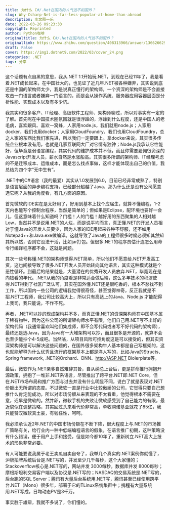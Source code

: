 ```yaml
---
title: 为什么 C#/.Net在国内的人气远不如国外？
slug: Why-Csharp-Net-is-far-less-popular-at-home-than-abroad
description: 水文图一乐
date: 2022-03-26 09:23:33
copyright: Reprinted
author: Python咖啡
originaltitle: 为什么 C#/.Net在国内的人气远不如国外？
originallink: https://www.zhihu.com/question/408313966/answer/1366266291
draft: False
cover: https://img1.dotnet9.com/2022/03/cover_24.png
categories: .NET
tags: 分享
---
```


这个话题有点自黑的意思，我从.NET 1.1开始玩.NET，到现在已经11年了，我是看着.NET成长起来，在中国壮大的，也见证了近几年.NET被各种嫌弃，其实说到底还是中国的架构师太少，我是说真正懂行的架构师，一个资深的架构师是不会直接攻击一门语言或者嫌弃一门语言的，而是会从操作系统、服务器应用容器层面是分析性能、实现成本以及有多少坑。

我其实和很多客户、IT经理、高级软件工程师、架构师聊过，所以对事实有一定的了解。首先呢在中国技术圈氛围就是很浮躁的，浮躁到什么程度，还是中国人的老毛病，喜欢跟风、喜欢一窝蜂，人家用node.js，我们就用node.js；人家用docker，我们也用docker；人家用CloudFoundry，我们也用CloudFoundry，总之人家的东西比我们家先进，所以我们一定要跟上。拿docker来说，其实很多传统企业根本没有用，也就是几家互联网大厂对它情有独钟；Node.js我承认它性能好，但毕竟是弱语言编程，其实代码的维护成本并不低，而且你需要雇佣很资深的Javascript开发人员，薪水自然是水涨船高。其实很多所谓的架构师、IT经理考虑的不是迁移成本、运维成本，而是怎么找点事做，这样才能体现出自己的价值，我总结为四个字“无中生有”。

.NET中的C#语言（我的最爱）其实从1.0发展到6.0，目前已经非常成熟了，特别是语言层面的异步编程支持，已经部分超越了Java，那为什么还是没有公司愿意选它呢？从我的角度看，有几方面的原因。

首先微软的IDE实在是太好用了，好用到基本上找个应届生，就算不懂编程，1-2天内也能写个控制台程序，当然是简单的；但如果是Eclipse，配环境也要好一会儿，但这意味着什么知道吗？门槛！人的门槛！越好用的东西聚集的人相对越Low，当然并不是说用.NET的人烂，而是说平均而言，真正懂.NET的开发人员相对于懂Java的开发人员要少，因为人家的IDE用起来各种不舒服，还不如用Notepad++和Java.exe做编译。这就导致了Java的工程师很多时候必须知其然知其所以然，否则它没法干活，比如jar打包。但很多.NET的程序员估计连怎么用命令行编译程序都不会，这就是问题。

其次一些号称懂.NET的架构师觉得.NET简单，所以他们不愿意给.NET开发高工资，这也间接导致了很多.NET开发人员开始转向其他语言，其实这种模式就是个恶性循环。到最后的结果就是，大量潜在的优秀开发人员放弃.NET，毕竟现在是向钱看的年代。.NET从我的角度看是非常适合做后端，这么多年技术的积淀使得.NET得到了社区广泛认可，其实在国外懂.NET还是很吃香的，根本不愁找不到工作，所以国内一些公司的逻辑我觉得很奇怪，甚至觉得神奇，反正我就是不招.NET工程师，我公司比较高大上，所以只有高达上的Java、Node.js 才能配得上我司，我只能说，不作不死。

再者，.NET可以抄的现成架构并不多，而真正懂.NET的资深架构师在中国基本属于稀有物种，因为这些公司的所谓架构师水平有限，他们自己用.NET写不出好的架构代码（我通常喜欢叫他们集成师，即不会写代码或者写不好代码的架构师），最终还是选Java，因为Java有一大堆架构可以抄，而且很多是开源的，就算不会也至少能抄个4-5成吧。当然咯，从项目风险可控角度这是可以接受的，但其实资深架构师是可以解决这些问题的，在国外很多架构牛人基本都是自己写框架的，这也就能解释为什么优秀且流行的框架基本上都是洋人写的，比如Java的Structs、Spring framework, .NET的Orchard、DNN、http://ASP.NET Biolerplate等。

最后，微软作为.NET亲爹自然难辞其咎，自从纳总上台后，更是拼命推行拥抱开源政策，拥抱了一堆非.NET系语言，尽管推出了跨平台.NET即.NET Core，但在.NET市场布局和推广方面与过去并没有什么明显不同，说白了就是表现对.NET份额出无所谓的态度。不过微软一直是行业中比较傲娇的公司，它觉得只要自己想推什么肯定能成功，所以对市场份额从来表现的不太看重，他觉得根本不需要在意，迟早是微软的。然并卵，微软手机的失败让微软感受到了自己能力的有限，最近貌似在调整策略，其实回过头来看代价非常高，单收购诺基亚就花了85亿，我只能赞叹微软真土豪，有钱任性，呵呵。

我必须承认近2年.NET的中国市场份额在不断下降，很大程度上与.NET的市场推广策略有关，给行业内一种中低端编程语言的假象，在语言推广初期，这种策略没有什么错误，便于用户上手和接受，但是如今都10年了，重新树立.NET高大上技术的形象非常必要。

有人可能要说我属于老王卖瓜自卖自夸了，我举几个真实的.NET案例你就懂了，沪牌拍牌系统后台是.NET写的，并发至少几千每秒，这个大家懂的；Stackoverflow核心是.NET写的，网站并发 3000每秒，数据库并发 8000每秒；摩根斯坦利交易客户端以及协议是.NET写的；NASDAQ的交易系统是.NET写的，后台跑的SQL Server；腾讯有大量后台系统用.NET写，腾讯甚至已经使用跨平台.NET（Mono）很多年，部署于它的TLinux系统集群中；携程有大量系统用.NET写成，日均动态PV是3千万。

事实胜于雄辩，我就不多说了，你们懂的。